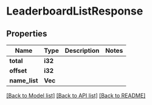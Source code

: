 # LeaderboardListResponse

## Properties

Name | Type | Description | Notes
------------ | ------------- | ------------- | -------------
**total** | **i32** |  | 
**offset** | **i32** |  | 
**name_list** | **Vec<String>** |  | 

[[Back to Model list]](../README.md#documentation-for-models) [[Back to API list]](../README.md#documentation-for-api-endpoints) [[Back to README]](../README.md)


